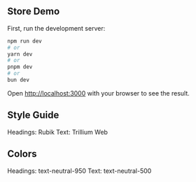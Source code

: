 ## Store Demo

First, run the development server:

```bash
npm run dev
# or
yarn dev
# or
pnpm dev
# or
bun dev
```

Open [http://localhost:3000](http://localhost:3000) with your browser to see the result.

## Style Guide

Headings: Rubik
Text: Trillium Web

## Colors

Headings: text-neutral-950
Text: text-neutral-500
